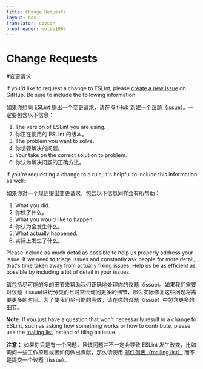 ```yaml
---
title: Change Requests
layout: doc
translator: coocon
proofreader: molee1905
---
```


# Change Requests

#变更请求

If you'd like to request a change to ESLint, please [create a new issue](https://github.com/eslint/eslint/issues/new?body=**What%20version%20are%20you%20using%3F**%0A%0A**What%20did%20you%20do%3F**%0A%0A**What%20happened%3F**%0A%0A**What%20did%20you%20expect%20to%20happen%3F**%0A%0A) on GitHub. Be sure to include the following information:

如果你想向 ESLint 提出一个变更请求，请在 GitHub [新建一个议题（issue）](https://github.com/eslint/eslint/issues/new?body=**What%20version%20are%20you%20using%3F**%0A%0A**What%20did%20you%20do%3F**%0A%0A**What%20happened%3F**%0A%0A**What%20did%20you%20expect%20to%20happen%3F**%0A%0A)。一定要包含以下信息：

1. The version of ESLint you are using.
1. 你正在使用的 ESLint 的版本。
1. The problem you want to solve.
1. 你想要解决的问题。
1. Your take on the correct solution to problem.
1. 你认为解决问题的正确方法。

If you're requesting a change to a rule, it's helpful to include this information as well:

如果你对一个规则提出变更请求，包含以下信息同样会有所帮助：

1. What you did.
1. 你做了什么。
1. What you would like to happen.
1. 你认为会发生什么。
1. What actually happened.
1. 实际上发生了什么。

Please include as much detail as possible to help us properly address your issue. If we need to triage issues and constantly ask people for more detail, that's time taken away from actually fixing issues. Help us be as efficient as possible by including a lot of detail in your issues.

请包括尽可能的多的细节来帮助我们正确地处理你的议题（issue)。如果我们需要对议题（issue)进行分类而且时常会询问更多的细节，那么实际修复这些问题将需要更多的时间。为了使我们尽可能的高效，请在你的议题（issue）中包含更多的细节。

**Note:** If you just have a question that won't necessarily result in a change to ESLint, such as asking how something works or how to contribute, please use the [mailing list](https://groups.google.com/group/eslint) instead of filing an issue.

**注意：** 如果你只是有一个问题，且该问题并不一定会导致 ESLint 发生改变，比如询问一些工作原理或者如何做出贡献，那么请使用 [邮件列表（mailing list）](https://groups.google.com/group/eslint) 而不是提交一个议题（issue）。
